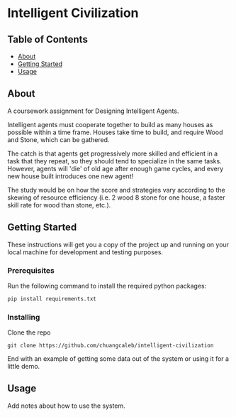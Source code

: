 # Intelligent Civilization

## Table of Contents

- [About](#about)
- [Getting Started](#getting_started)
- [Usage](#usage)
<!-- - [Contributing](../CONTRIBUTING.md) -->

## About <a name = "about"></a>

A coursework assignment for Designing Intelligent Agents.

Intelligent agents must cooperate together to build as many houses as possible within a time frame. Houses take time to build, and require Wood and Stone, which can be gathered.

The catch is that agents get progressively more skilled and efficient in a task that they repeat, so they should tend to specialize in the same tasks. However, agents will 'die' of old age after enough game cycles, and every new house built introduces one new agent!

The study would be on how the score and strategies vary according to the skewing of resource efficiency (i.e. 2 wood 8 stone for one house, a faster skill rate for wood than stone, etc.).

## Getting Started <a name = "getting_started"></a>

These instructions will get you a copy of the project up and running on your local machine for development and testing purposes.

### Prerequisites

Run the following command to install the required python packages:

```python
pip install requirements.txt
```

### Installing

Clone the repo

```shell
git clone https://github.com/chuangcaleb/intelligent-civilization
```

End with an example of getting some data out of the system or using it for a little demo.

## Usage <a name = "usage"></a>

Add notes about how to use the system.

